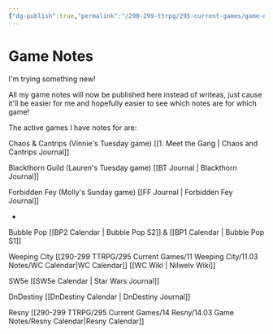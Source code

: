```yaml
---
{"dg-publish":true,"permalink":"/290-299-ttrpg/295-current-games/game-notes-site/","tags":"gardenEntry","dgHomeLink":true,"dgPassFrontmatter":false,"dgShowBacklinks":true,"dgShowLocalGraph":false,"dgShowInlineTitle":true}
---
```



# Game Notes


I'm trying something new!

All my game notes will now be published here instead of writeas, just cause it'll be easier for me and hopefully easier to see which notes are for which game!

The active games I have notes for are:

Chaos & Cantrips (Vinnie's Tuesday game)
[[1. Meet the Gang | Chaos and Cantrips Journal]] 

Blackthorn Guild (Lauren's Tuesday game)
[[BT Journal | Blackthorn Journal]] 

Forbidden Fey (Molly's Sunday game)
[[FF Journal | Forbidden Fey Journal]] 

-

Bubble Pop 
[[BP2 Calendar | Bubble Pop S2]] & [[BP1 Calendar | Bubble Pop S1]]

Weeping City 
[[290-299 TTRPG/295 Current Games/11 Weeping City/11.03 Notes/WC Calendar|WC Calendar]]
[[WC Wiki | Nilwelv Wiki]]

SW5e 
[[SW5e Calendar | Star Wars Journal]]

DnDestiny 
[[DnDestiny Calendar | DnDestiny Journal]]

Resny 
[[290-299 TTRPG/295 Current Games/14 Resny/14.03 Game Notes/Resny Calendar|Resny Calendar]]


